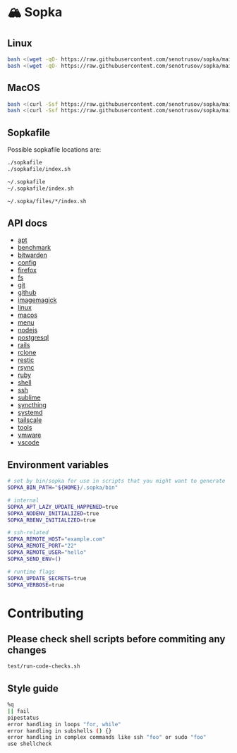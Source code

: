 # 🏔️ Sopka

## Linux

```sh
bash <(wget -qO- https://raw.githubusercontent.com/senotrusov/sopka/main/deploy.sh) [user/repo] [function-name [function-arguments]]
bash <(wget -qO- https://raw.githubusercontent.com/senotrusov/sopka/main/deploy.sh) -- [function-name [function-arguments]]
```

## MacOS

```sh
bash <(curl -Ssf https://raw.githubusercontent.com/senotrusov/sopka/main/deploy.sh) [user/repo] [function-name [function-arguments]]
bash <(curl -Ssf https://raw.githubusercontent.com/senotrusov/sopka/main/deploy.sh) -- [function-name [function-arguments]]
```

## Sopkafile

Possible sopkafile locations are:

```sh
./sopkafile
./sopkafile/index.sh

~/.sopkafile
~/.sopkafile/index.sh

~/.sopka/files/*/index.sh
```

## API docs

* [apt](docs/lib/apt.md)
* [benchmark](docs/lib/benchmark.md)
* [bitwarden](docs/lib/bitwarden.md)
* [config](docs/lib/config.md)
* [firefox](docs/lib/firefox.md)
* [fs](docs/lib/fs.md)
* [git](docs/lib/git.md)
* [github](docs/lib/github.md)
* [imagemagick](docs/lib/imagemagick.md)
* [linux](docs/lib/linux.md)
* [macos](docs/lib/macos.md)
* [menu](docs/lib/menu.md)
* [nodejs](docs/lib/nodejs.md)
* [postgresql](docs/lib/postgresql.md)
* [rails](docs/lib/rails.md)
* [rclone](docs/lib/rclone.md)
* [restic](docs/lib/restic.md)
* [rsync](docs/lib/rsync.md)
* [ruby](docs/lib/ruby.md)
* [shell](docs/lib/shell.md)
* [ssh](docs/lib/ssh.md)
* [sublime](docs/lib/sublime.md)
* [syncthing](docs/lib/syncthing.md)
* [systemd](docs/lib/systemd.md)
* [tailscale](docs/lib/tailscale.md)
* [tools](docs/lib/tools.md)
* [vmware](docs/lib/vmware.md)
* [vscode](docs/lib/vscode.md)

## Environment variables

```sh
# set by bin/sopka for use in scripts that you might want to generate
SOPKA_BIN_PATH="${HOME}/.sopka/bin"

# internal
SOPKA_APT_LAZY_UPDATE_HAPPENED=true
SOPKA_NODENV_INITIALIZED=true
SOPKA_RBENV_INITIALIZED=true

# ssh-related
SOPKA_REMOTE_HOST="example.com"
SOPKA_REMOTE_PORT="22"
SOPKA_REMOTE_USER="hello"
SOPKA_SEND_ENV=()

# runtime flags
SOPKA_UPDATE_SECRETS=true
SOPKA_VERBOSE=true
```

# Contributing

## Please check shell scripts before commiting any changes
```sh
test/run-code-checks.sh
```

## Style guide

```sh
%q
|| fail
pipestatus
error handling in loops "for, while"
error handling in subshells () {}
error handling in complex commands like ssh "foo" or sudo "foo"
use shellcheck
```
